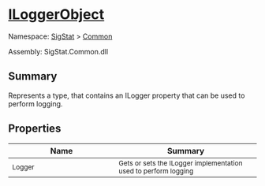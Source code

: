 # [ILoggerObject](./ILoggerObject.md)

Namespace: [SigStat]() > [Common](./README.md)

Assembly: SigStat.Common.dll

## Summary
Represents a type, that contains an ILogger property that can be used to perform logging.

## Properties

| Name<a href="#"><img width=400></a> | Summary<a href="#"><img width=475></a> | 
| --- | --- | 
| <sub>Logger</sub>| <sub>Gets or sets the ILogger implementation used to perform logging</sub>| <br>


